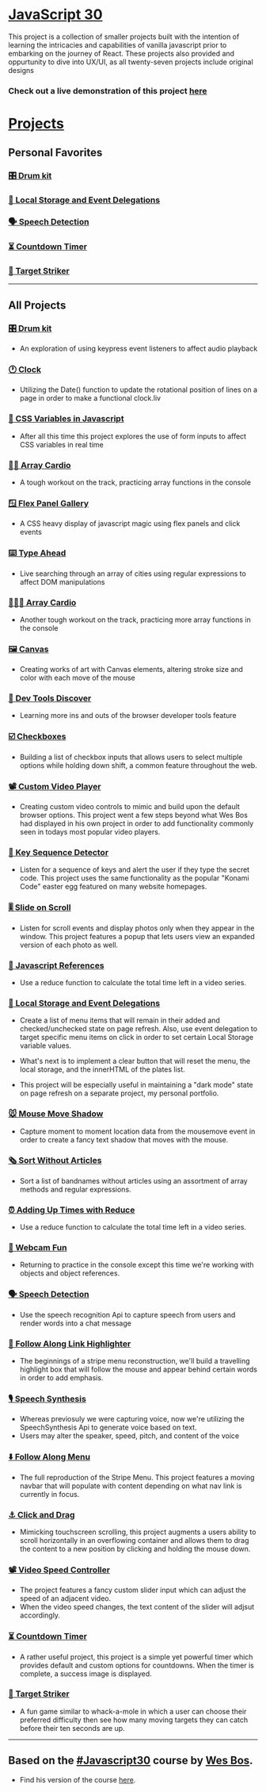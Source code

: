 # [JavaScript 30](https://mccambley.github.io/JSPlayground/)

This project is a collection of smaller projects built with the intention of learning the intricacies and capabilities of vanilla javascript prior to embarking on the journey of React. These projects also provided and oppurtunity to dive into UX/UI, as all twenty-seven projects include original designs

### Check out a live demonstration of this project [here](https://youtu.be/8z9hugvI4-U)

# [Projects](https://mccambley.github.io/JSPlayground/)

## Personal Favorites

### [🎛 Drum kit](https://mccambley.github.io/JSPlayground/projects/drum-kit/)

### [🔐 Local Storage and Event Delegations](https://mccambley.github.io/JSPlayground/projects/local-storage/)

### [🗣 Speech Detection](https://mccambley.github.io/JSPlayground/projects/speech-detection/)

### [⏳ Countdown Timer](https://mccambley.github.io/JSPlayground/projects/countdown-timer/)

### [🎯 Target Striker](https://mccambley.github.io/JSPlayground/projects/targets/)

---

## All Projects

### [🎛 Drum kit](https://mccambley.github.io/JSPlayground/projects/drum-kit/index.html)

- An exploration of using keypress event listeners to affect audio playback

### [🕐 Clock](https://mccambley.github.io/JSPlayground/projects/clock/index.html)

- Utilizing the Date() function to update the rotational position of lines on a page in order to make a functional clock.liv

### [📍 CSS Variables in Javascript](https://mccambley.github.io/JSPlayground/projects/variables/index.html)

- After all this time this project explores the use of form inputs to affect CSS variables in real time

### [🏃‍♀️ Array Cardio](https://mccambley.github.io/JSPlayground/projects/JSCardio1/index.html)

- A tough workout on the track, practicing array functions in the console

### [🪟 Flex Panel Gallery](https://mccambley.github.io/JSPlayground/projects/panels/index.html)

- A CSS heavy display of javascript magic using flex panels and click events

### [⌨️ Type Ahead](https://mccambley.github.io/JSPlayground/projects/type-ahead/index.html)

- Live searching through an array of cities using regular expressions to affect DOM manipulations

### [🏃🏼‍♂️ Array Cardio](https://mccambley.github.io/JSPlayground/projects/JSCardio2/index.html)

- Another tough workout on the track, practicing more array functions in the console

### [🖼 Canvas](https://mccambley.github.io/JSPlayground/projects/canvas/index.html)

- Creating works of art with Canvas elements, altering stroke size and color with each move of the mouse

### [🔦 Dev Tools Discover](https://mccambley.github.io/JSPlayground/projects/inspect-tools/)

- Learning more ins and outs of the browser developer tools feature

### [☑️ Checkboxes](https://mccambley.github.io/JSPlayground/projects/checkboxes/)

- Building a list of checkbox inputs that allows users to select multiple options while holding down shift, a common feature throughout the web.

### [📽 Custom Video Player](https://mccambley.github.io/JSPlayground/projects/custom-video-player/)

- Creating custom video controls to mimic and build upon the default browser options. This project went a few steps beyond what Wes Bos had displayed in his own project in order to add functionality commonly seen in todays most popular video players.

### [🔗 Key Sequence Detector](https://mccambley.github.io/JSPlayground/projects/sequence/)

- Listen for a sequence of keys and alert the user if they type the secret code. This project uses the same functionality as the popular "Konami Code" easter egg featured on many website homepages.

### [🎚 Slide on Scroll](https://mccambley.github.io/JSPlayground/projects/slide-on-scroll/)

- Listen for scroll events and display photos only when they appear in the window. This project features a popup that lets users view an expanded version of each photo as well.

### [📜 Javascript References](https://mccambley.github.io/JSPlayground/projects/objects-and-arrays/)

- Use a reduce function to calculate the total time left in a video series.

### [🔐 Local Storage and Event Delegations](https://mccambley.github.io/JSPlayground/local-storage/)

- Create a list of menu items that will remain in their added and checked/unchecked state on page refresh. Also, use event delegation to target specific menu items on click in order to set certain Local Storage variable values.

- What's next is to implement a clear button that will reset the menu, the local storage, and the innerHTML of the plates list.

- This project will be especially useful in maintaining a "dark mode" state on page refresh on a separate project, my personal portfolio.

### [🐭 Mouse Move Shadow](https://mccambley.github.io/JSPlayground/projects/mouse-move-shadow/)

- Capture moment to moment location data from the mousemove event in order to create a fancy text shadow that moves with the mouse.

### [🗞 Sort Without Articles](https://mccambley.github.io/JSPlayground/projects/sort-without-articles/)

- Sort a list of bandnames without articles using an assortment of array methods and regular expressions.

### [⏰ Adding Up Times with Reduce](https://mccambley.github.io/JSPlayground/projects/add-times/)

- Use a reduce function to calculate the total time left in a video series.

### [📸 Webcam Fun](https://mccambley.github.io/JSPlayground/projects/webcam-fun/)

- Returning to practice in the console except this time we're working with objects and object references.

### [🗣 Speech Detection](https://mccambley.github.io/JSPlayground/projects/speech-detection/)

- Use the speech recognition Api to capture speech from users and render words into a chat message

### [👣 Follow Along Link Highlighter](https://mccambley.github.io/JSPlayground/projects/follow-along/)

- The beginnings of a stripe menu reconstruction, we'll build a travelling highlight box that will follow the mouse and appear behind certain words in order to add emphasis.

### [🎙 Speech Synthesis](https://mccambley.github.io/JSPlayground/projects/speech-synthesis/)

- Whereas previosuly we were capturing voice, now we're utilizing the SpeechSynthesis Api to generate voice based on text.
- Users may alter the speaker, speed, pitch, and content of the voice

### [⬇️ Follow Along Menu](https://mccambley.github.io/JSPlayground/projects/follow-along-dropdown/)

- The full reproduction of the Stripe Menu. This project features a moving navbar that will populate with content depending on what nav link is currently in focus.

### [⚓️ Click and Drag](https://mccambley.github.io/JSPlayground/projects/click-and-drag/)

- Mimicking touchscreen scrolling, this project augments a users ability to scroll horizontally in an overflowing container and allows them to drag the content to a new position by clicking and holding the mouse down.

### [📽 Video Speed Controller](https://mccambley.github.io/JSPlayground/projects/video-speed-control/)

- The project features a fancy custom slider input which can adjust the speed of an adjacent video.
- When the video speed changes, the text content of the slider will adjsut accordingly.

### [⏳ Countdown Timer](https://mccambley.github.io/JSPlayground/projects/countdown-timer/)

- A rather useful project, this project is a simple yet powerful timer which provides default and custom options for countdowns. When the timer is complete, a success image is displayed.

### [🎯 Target Striker](https://mccambley.github.io/JSPlayground/projects/targets/)

- A fun game similar to whack-a-mole in which a user can choose their preferred difficulty then see how many moving targets they can catch before their ten seconds are up.

---

## Based on the [#Javascript30](https://javascript30.com/) course by [Wes Bos](https://twitter.com/wesbos?s=20).

- Find his version of the course [here](https://github.com/McCambley/JavaScript30).
